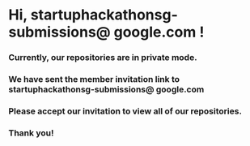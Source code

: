 # Hi, startuphackathonsg-submissions@ google.com !

### Currently, our repositories are in private mode.
### We have sent the member invitation link to startuphackathonsg-submissions@ google.com
### Please accept our invitation to view all of our repositories.

### Thank you!
